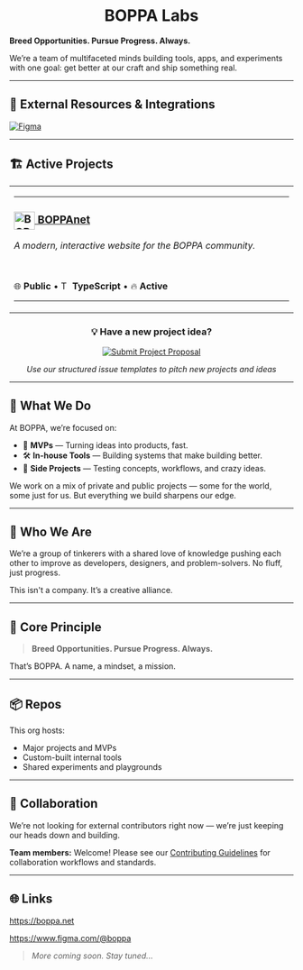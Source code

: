 <h1 align="center">
  BOPPA Labs
</h1>

**Breed Opportunities. Pursue Progress. Always.**

We’re a team of multifaceted minds building tools, apps, and experiments with one goal: get better at our craft and ship something real.

---

## 🔗 External Resources & Integrations

[![Figma](https://img.shields.io/badge/Figma-BOPPA-000?logo=figma)](https://www.figma.com/@boppa)

---

## 🏗️ Active Projects

<div align="center">

<table border="0" cellspacing="0" cellpadding="0">

<tr>

<td width="50%" valign="top">

---

### <a href="https://github.com/BOPPALabs/BOPPAnet"><img src="https://boppa.net/img/boppa_icon.png" width="37" height="32" alt="BOPPA Icon" align="absmiddle" />&nbsp;BOPPAnet</a>

_A modern, interactive website for the BOPPA community._

<br>

🌐 **Public** • <img src="https://cdn.jsdelivr.net/gh/devicons/devicon/icons/typescript/typescript-original.svg" width="16" height="16" alt="TypeScript" align=" absmiddle" />&nbsp;**TypeScript** • 🔥 **Active**

---

</td>
</tr>

</table>

### 💡 **Have a new project idea?**

<a href="https://github.com/BOPPALabs/Project-Proposals/issues/new?template=mvp_proposal.yml">
  <img src="https://img.shields.io/badge/%20Submit%20Project%20Proposal-Click%20Here-darkgreen?style=for-the-badge&logo=github&logoColor=white" alt="Submit Project Proposal" />
</a>

<br>

_Use our structured issue templates to pitch new projects and ideas_

</div>

---

## 🔧 What We Do

At BOPPA, we’re focused on:

- 🚀 **MVPs** — Turning ideas into products, fast.
- 🛠️ **In-house Tools** — Building systems that make building better.
- 🧪 **Side Projects** — Testing concepts, workflows, and crazy ideas.

We work on a mix of private and public projects — some for the world, some just for us. But everything we build sharpens our edge.

---

## 👥 Who We Are

We’re a group of tinkerers with a shared love of knowledge pushing each other to improve as developers, designers, and problem-solvers. No fluff, just progress.

This isn't a company. It’s a creative alliance.

---

## 🧭 Core Principle

> **Breed Opportunities. Pursue Progress. Always.**

That’s BOPPA. A name, a mindset, a mission.

---

## 📦 Repos

This org hosts:

- Major projects and MVPs
- Custom-built internal tools
- Shared experiments and playgrounds

---

## 🤝 Collaboration

We’re not looking for external contributors right now — we’re just keeping our heads down and building.

**Team members:** Welcome! Please see our [Contributing Guidelines](../CONTRIBUTING.md) for collaboration workflows and standards.

---

## 🌐 Links

https://boppa.net

https://www.figma.com/@boppa

> _More coming soon. Stay tuned..._
